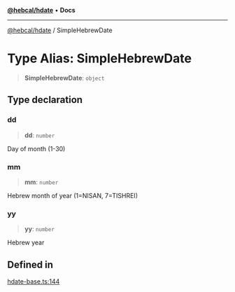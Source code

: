 [**@hebcal/hdate**](../README.md) • **Docs**

***

[@hebcal/hdate](../globals.md) / SimpleHebrewDate

# Type Alias: SimpleHebrewDate

> **SimpleHebrewDate**: `object`

## Type declaration

### dd

> **dd**: `number`

Day of month (1-30)

### mm

> **mm**: `number`

Hebrew month of year (1=NISAN, 7=TISHREI)

### yy

> **yy**: `number`

Hebrew year

## Defined in

[hdate-base.ts:144](https://github.com/hebcal/hdate-js/blob/285f3b584b6b2fae587a29ebff92389be73806cb/src/hdate-base.ts#L144)
